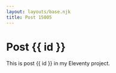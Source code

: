 ```yaml
---
layout: layouts/base.njk
title: Post 15005
---
```


# Post {{ id }}

This is post {{ id }} in my Eleventy project.
